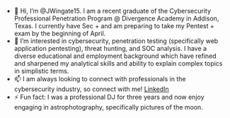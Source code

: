 - 👋 Hi, I’m @JWingate15. I am a recent graduate of the Cybersecurity Professional Penetration Program @ Divergence Academy in Addison, Texas. I currently have Sec + and am preparing to take my Pentest + exam by the beginning of April. 
- 👀 I’m interested in cybersecurity, penetration testing (specifically web application pentesting), threat hunting, and SOC analysis. I have a diverse educational and employment background which have refined and sharpened my analytical skills and ability to explain complex topics in simplistic terms.
- 📫 I am always looking to connect with professionals in the cybersecurity industry, so connect with me! [LinkedIn](https://www.linkedin.com/in/joseph-wingate/)
- ⚡ Fun fact: I was a professional DJ for three years and now enjoy engaging in astrophotography, specifically pictures of the moon.




